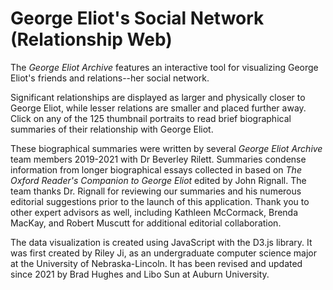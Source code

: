 # George Eliot's Social Network (Relationship Web)  

The _George Eliot Archive_ features an interactive tool for visualizing George Eliot's friends and relations--her social network.

Significant relationships are displayed as larger and physically closer to George Eliot, 
while lesser relations are smaller and placed further away. 
Click on any of the 125 thumbnail portraits to read brief biographical summaries of their relationship with George Eliot.

These biographical summaries were written by several _George Eliot Archive_ team members 2019-2021 with Dr Beverley Rilett. 
Summaries condense information from longer biographical essays collected in based on _The Oxford Reader's Companion to George Eliot_ edited by John Rignall. 
The team thanks Dr. Rignall for reviewing our summaries and his numerous editorial suggestions prior to the launch of this application.
Thank you to other expert advisors as well, including Kathleen McCormack, Brenda MacKay, and Robert Muscutt for additional editorial collaboration.

The data visualization is created using JavaScript with the D3.js library. It was first created by Riley Ji, as an undergraduate computer science major at the University of Nebraska-Lincoln. It has been revised and updated since 2021 by Brad Hughes and Libo Sun at Auburn University. 

